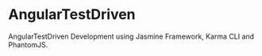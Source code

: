 # AngularTestDriven
AngularTestDriven Development using Jasmine Framework, Karma CLI and PhantomJS.
